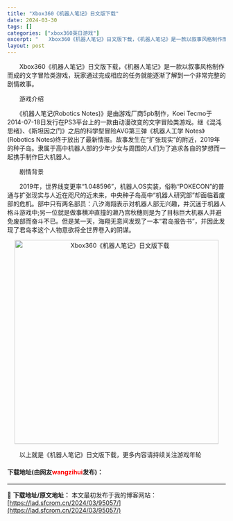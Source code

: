 ```yaml
---
title: "Xbox360《机器人笔记》日文版下载"
date: 2024-03-30
tags: []
categories: ["xbox360英日游戏"]
excerpt: "　　Xbox360《机器人笔记》日文版下载，《机器人笔记》是一款以叙事风格制作而成的文字冒险类游戏，玩家通过完成相应的任务就能逐渐了解到一个非常完整的剧情故事。 　　游戏介绍 　　《机器人笔记(Robotics Notes)》是由游戏厂商5pb制作，Koei Tecmo于2014-07-18日发行在&hellip;"
layout: post
---
```


 <p>　　Xbox360《机器人笔记》日文版下载，《机器人笔记》是一款以叙事风格制作而成的文字冒险类游戏，玩家通过完成相应的任务就能逐渐了解到一个非常完整的剧情故事。</p> <p>　　游戏介绍</p> <p>　　《机器人笔记(Robotics Notes)》是由游戏厂商5pb制作，Koei Tecmo于2014-07-18日发行在PS3平台上的一款由动漫改变的文字冒险类游戏。继《混沌思绪》、《斯坦因之门》之后的科学型冒险AVG第三弹《机器人工学 Notes》(Robotics Notes)终于放出了最新情报。故事发生在&ldquo;扩张现实&rdquo;的附近，2019年的种子岛。隶属于高中机器人部的少年少女与周围的人们为了追求各自的梦想而一起携手制作巨大机器人。</p> <p>　　剧情背景</p> <p>　　2019年，世界线变更率&ldquo;1.048596&rdquo;，机器人OS实装，俗称&ldquo;POKECON&rdquo;的普通与扩张现实与人近在咫尺的近未来，中央种子岛高中&ldquo;机器人研究部&rdquo;却面临着废部的危机。部中只有两名部员：八汐海翔表示对机器人部无兴趣，并沉迷于机器人格斗游戏中;另一位就是做事横冲直撞的濑乃宫秋穗则是为了目标巨大机器人并避免废部而奋斗不已。但是某一天，海翔无意间发现了一本&ldquo;君岛报告书&rdquo;，并因此发现了君岛孝这个人物意欲将全世界卷入的阴谋。</p> <p align="center"><img align="" border="0" src="https://lad.sfcrom.cn/wp-content/uploads/2024/03/20240330_6607d4b08e63d.jpg" width="470" alt="Xbox360《机器人笔记》日文版下载" /></p> <p>　　以上就是《机器人笔记》日文版下载，更多内容请持续关注游戏年轮</p> <p><h4>下载地址(由网友<font color="red">wangzihui</font>发布)：</h4></p> 

---
📖 **下载地址/原文地址：** 本文最初发布于我的博客网站：[https://lad.sfcrom.cn/2024/03/95057/](https://lad.sfcrom.cn/2024/03/95057/)
